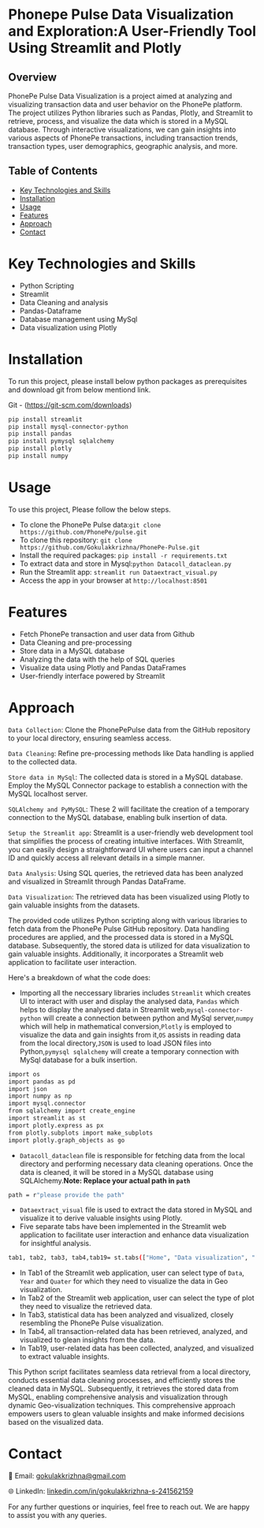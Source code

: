 # Phonepe Pulse Data Visualization and Exploration:A User-Friendly Tool Using Streamlit and Plotly
## Overview
PhonePe Pulse Data Visualization is a project aimed at analyzing and visualizing transaction data and user behavior on the PhonePe platform. The project utilizes Python libraries such as Pandas, Plotly, and Streamlit to retrieve, process, and visualize the data which is stored in a MySQL database. Through interactive visualizations, we can gain insights into various aspects of PhonePe transactions, including transaction trends, transaction types, user demographics, geographic analysis, and more.
## Table of Contents
- [Key Technologies and Skills](#key-technologies-and-skills)
- [Installation](#installation)
- [Usage](#usage)
- [Features](#features)
- [Approach](#approach)
- [Contact](#contact)
# Key Technologies and Skills
- Python Scripting
- Streamlit
- Data Cleaning and analysis
- Pandas-Dataframe
- Database management using MySql
- Data visualization using Plotly
# Installation
To run this project, please install below python packages as prerequisites and download git from below mentiond link.

Git - (https://git-scm.com/downloads)
```bash
pip install streamlit
pip install mysql-connector-python
pip install pandas
pip install pymysql sqlalchemy
pip install plotly
pip install numpy
```
# Usage
To use this project, Please follow the below steps.
- To clone the PhonePe Pulse data:```git clone https://github.com/PhonePe/pulse.git```
- To clone this repository: ```git clone https://github.com/Gokulakkrizhna/PhonePe-Pulse.git```
- Install the required packages: ```pip install -r requirements.txt ```
- To extract data and store in Mysql:```python Datacoll_dataclean.py```
- Run the Streamlit app: ```streamlit run Dataextract_visual.py```
- Access the app in your browser at ```http://localhost:8501```
# Features
- Fetch PhonePe transaction and user data from Github
- Data Cleaning and pre-processing
- Store data in a MySQL database
- Analyzing the data with the help of SQL queries
- Visualize data using Plotly and Pandas DataFrames
- User-friendly interface powered by Streamlit
# Approach
```Data Collection```: Clone the PhonePePulse data from the GitHub repository to your local directory, ensuring seamless access. 

```Data Cleaning```: Refine pre-processing methods like Data handling is applied to the collected data.

```Store data in MySql```: The collected data is stored in a MySQL database. Employ the MySQL Connector package to establish a connection with the MySQL localhost server. 

```SQLAlchemy and PyMySQL```: These 2 will facilitate the creation of a temporary connection to the MySQL database, enabling bulk insertion of data.

```Setup the Streamlit app```: Streamlit is a user-friendly web development tool that simplifies the process of creating intuitive interfaces. With Streamlit, you can easily design a straightforward UI where users can input a channel ID and quickly access all relevant details in a simple manner.

```Data Analysis```: Using SQL queries, the retrieved data has been analyzed and visualized in Streamlit through Pandas DataFrame.

```Data Visualization```: The retrieved data has been visualized using Plotly to gain valuable insights from the datasets.

The provided code utilizes Python scripting along with various libraries to fetch data from the PhonePe Pulse GitHub repository. Data handling procedures are applied, and the processed data is stored in a MySQL database. Subsequently, the stored data is utilized for data visualization to gain valuable insights. Additionally, it incorporates a Streamlit web application to facilitate user interaction.

Here's a breakdown of what the code does:
- Importing all the neccessary libraries includes ```Streamlit``` which creates UI to interact with user and display the analysed data, ```Pandas``` which helps to display the analysed data in Streamlit web,```mysql-connector-python``` will create a connection between python and MySql server,```numpy``` which will help in mathematical conversion,```Plotly```  is employed to visualize the data and gain insights from it,```OS``` assists in reading data from the local directory,```JSON``` is used to load JSON files into Python,```pymysql sqlalchemy``` will create a temporary connection with MySql database for a bulk insertion.
```bash
import os
import pandas as pd
import json
import numpy as np
import mysql.connector
from sqlalchemy import create_engine
import streamlit as st
import plotly.express as px
from plotly.subplots import make_subplots
import plotly.graph_objects as go
```
- ```Datacoll_dataclean``` file is responsible for fetching data from the local directory and performing necessary data cleaning operations. Once the data is cleaned, it will be stored in a MySQL database using SQLAlchemy.**Note: Replace your actual path in ```path```**
```bash
path = r"please provide the path"
```
- ```Dataextract_visual```  file is used to extract the data stored in MySQL and visualize it to derive valuable insights using Plotly.
- Five separate tabs have been implemented in the Streamlit web application to facilitate user interaction and enhance data visualization for insightful analysis.
```bash
tab1, tab2, tab3, tab4,tab19= st.tabs(["Home", "Data visualization", " Statistics Data","Transaction Insights","User Insights"])
```
- In Tab1 of the Streamlit web application, user can select type of ```Data```, ```Year``` and ```Quater``` for which they need to visualize the data in Geo visualization.
- In Tab2 of the Streamlit web application, user can select the type of plot they need to visualize the retrieved data.
- In Tab3, statistical data has been analyzed and visualized, closely resembling the PhonePe Pulse visualization.
- In Tab4, all transaction-related data has been retrieved, analyzed, and visualized to glean insights from the data.
- In Tab19, user-related data has been collected, analyzed, and visualized to extract valuable insights.

This Python script facilitates seamless data retrieval from a local directory, conducts essential data cleaning processes, and efficiently stores the cleaned data in MySQL. Subsequently, it retrieves the stored data from MySQL, enabling comprehensive analysis and visualization through dynamic Geo-visualization techniques. This comprehensive approach empowers users to glean valuable insights and make informed decisions based on the visualized data.

# Contact
📧 Email: [gokulakkrizhna@gmail.com](mailto:gokulakkrizhna@gmail.com)

🌐 LinkedIn: [linkedin.com/in/gokulakkrizhna-s-241562159](https://www.linkedin.com/in/gokulakkrizhna-s-241562159/)

For any further questions or inquiries, feel free to reach out. We are happy to assist you with any queries.
